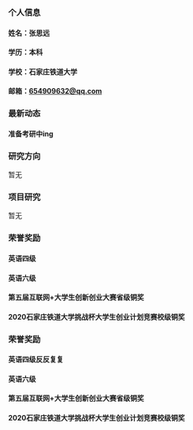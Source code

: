 ### 个人信息
#### 姓名：张思远
#### 学历：本科
#### 学校：石家庄铁道大学
#### 邮箱：654909632@qq.com


### 最新动态
#### 准备考研中ing


### 研究方向
暂无


### 项目研究
暂无


### 荣誉奖励
#### 英语四级
#### 英语六级
#### 第五届互联网+大学生创新创业大赛省级铜奖
#### 2020石家庄铁道大学挑战杯大学生创业计划竞赛校级铜奖


### 荣誉奖励
#### 英语四级反反复复
#### 英语六级
#### 第五届互联网+大学生创新创业大赛省级铜奖
#### 2020石家庄铁道大学挑战杯大学生创业计划竞赛校级铜奖
